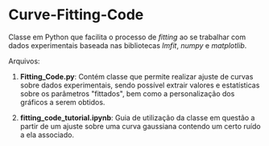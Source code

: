 # Curve-Fitting-Code
Classe em Python que facilita o processo de _fitting_ ao se trabalhar com dados experimentais baseada nas bibliotecas _lmfit_, _numpy_ e _matplotlib_.

Arquivos:

1. **Fitting_Code.py**: Contém classe que permite realizar ajuste de curvas sobre dados experimentais, sendo possível extrair valores e estatísticas sobre os parâmetros "fittados", bem como a personalização dos gráficos a serem obtidos.

2. **fitting_code_tutorial.ipynb**: Guia de utilização da classe em questão a partir de um ajuste sobre uma curva gaussiana contendo um certo ruído a ela associado.
